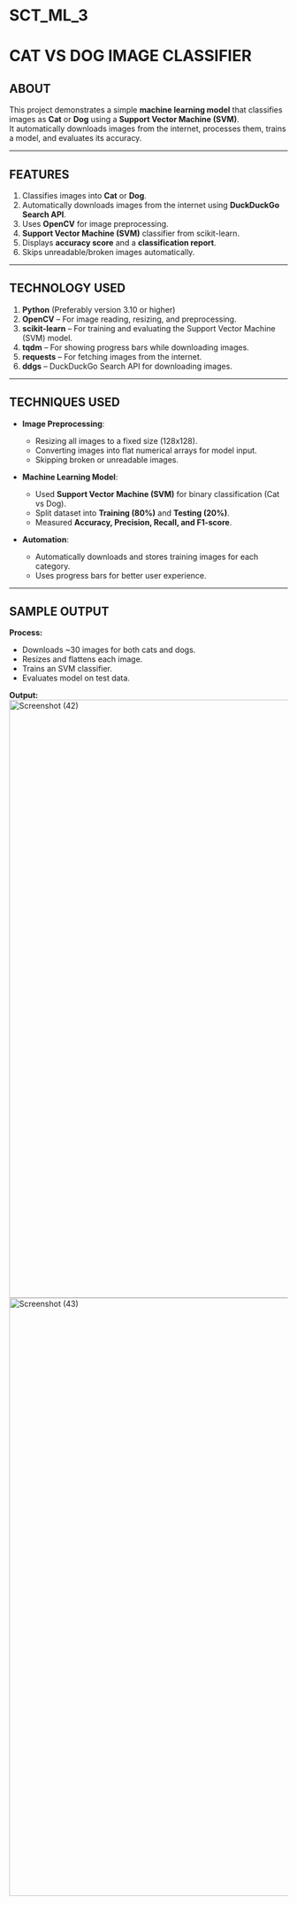 # SCT_ML_3
# CAT VS DOG IMAGE CLASSIFIER 

## ABOUT
This project demonstrates a simple **machine learning model** that classifies images as **Cat** or **Dog** using a **Support Vector Machine (SVM)**.  
It automatically downloads images from the internet, processes them, trains a model, and evaluates its accuracy.

---

## FEATURES
1. Classifies images into **Cat** or **Dog**.
2. Automatically downloads images from the internet using **DuckDuckGo Search API**.
3. Uses **OpenCV** for image preprocessing.
4. **Support Vector Machine (SVM)** classifier from scikit-learn.
5. Displays **accuracy score** and a **classification report**.
6. Skips unreadable/broken images automatically.

---

## TECHNOLOGY USED
1. **Python** (Preferably version 3.10 or higher)
2. **OpenCV** – For image reading, resizing, and preprocessing.
3. **scikit-learn** – For training and evaluating the Support Vector Machine (SVM) model.
4. **tqdm** – For showing progress bars while downloading images.
5. **requests** – For fetching images from the internet.
6. **ddgs** – DuckDuckGo Search API for downloading images.

---

## TECHNIQUES USED
- **Image Preprocessing**:  
  - Resizing all images to a fixed size (128x128).  
  - Converting images into flat numerical arrays for model input.  
  - Skipping broken or unreadable images.

- **Machine Learning Model**:  
  - Used **Support Vector Machine (SVM)** for binary classification (Cat vs Dog).
  - Split dataset into **Training (80%)** and **Testing (20%)**.
  - Measured **Accuracy, Precision, Recall, and F1-score**.

- **Automation**:
  - Automatically downloads and stores training images for each category.
  - Uses progress bars for better user experience.

---

## SAMPLE OUTPUT
**Process:**
- Downloads ~30 images for both cats and dogs.
- Resizes and flattens each image.
- Trains an SVM classifier.
- Evaluates model on test data.

**Output:**
<img width="1920" height="1080" alt="Screenshot (42)" src="https://github.com/user-attachments/assets/5687c427-fa48-47a9-ade5-76b0aca17dce" />
<img width="1920" height="1080" alt="Screenshot (43)" src="https://github.com/user-attachments/assets/431142f6-77b3-4b42-b5a4-a3f70ec67653" />
